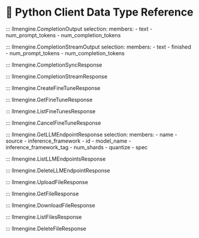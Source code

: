 # 🐍 Python Client Data Type Reference

::: llmengine.CompletionOutput
    selection:
        members:
            - text
            - num_prompt_tokens
            - num_completion_tokens

::: llmengine.CompletionStreamOutput
    selection:
        members:
            - text
            - finished
            - num_prompt_tokens
            - num_completion_tokens

::: llmengine.CompletionSyncResponse

::: llmengine.CompletionStreamResponse

::: llmengine.CreateFineTuneResponse

::: llmengine.GetFineTuneResponse

::: llmengine.ListFineTunesResponse

::: llmengine.CancelFineTuneResponse

::: llmengine.GetLLMEndpointResponse
    selection:
        members:
            - name
            - source
            - inference_framework
            - id
            - model_name
            - inference_framework_tag
            - num_shards
            - quantize
            - spec

::: llmengine.ListLLMEndpointsResponse

::: llmengine.DeleteLLMEndpointResponse

::: llmengine.UploadFileResponse

::: llmengine.GetFileResponse

::: llmengine.DownloadFileResponse

::: llmengine.ListFilesResponse

::: llmengine.DeleteFileResponse
